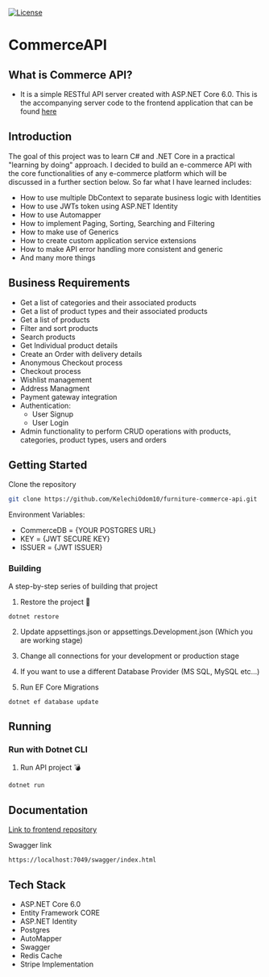 [![License](https://img.shields.io/github/license/falberthen/ecommerceddd.svg)](LICENSE)

# CommerceAPI

What is Commerce API?
---------------------
* It is a simple RESTful API server created with ASP.NET Core 6.0. This is the accompanying server code to the frontend application that can be found [here](https://github.com/KelechiOdom10/furniture-commerce-frontend)

Introduction
---------------------
The goal of this project was to learn C# and .NET Core in a practical "learning by doing" approach. I decided to build an e-commerce API with the core functionalities of any e-commerce platform which will be discussed in a further section below. So far what I have learned includes: 

-	How to use multiple DbContext to separate business logic with Identities
-	How to use JWTs token using ASP.NET Identity
-	How to use Automapper
-	How to implement Paging, Sorting, Searching and Filtering
-	How to make use of Generics
-	How to create custom application service extensions
-	How to make API error handling more consistent and generic
-	And many more things
## Business Requirements

- Get a list of categories and their associated products
- Get a list of product types and their associated products
- Get a list of products
- Filter and sort products
- Search products
- Get Individual product details
- Create an Order with delivery details
- Anonymous Checkout process
- Checkout process
- Wishlist management
- Address Managment
- Payment gateway integration
- Authentication:
  - User Signup
  - User Login
- Admin functionality to perform CRUD operations with products, categories, product types, users and orders
## Getting Started 

Clone the repository

```bash
git clone https://github.com/KelechiOdom10/furniture-commerce-api.git
```

Environment Variables:
- CommerceDB = {YOUR POSTGRES URL}
- KEY = {JWT SECURE KEY}
- ISSUER = {JWT ISSUER}

### Building

A step-by-step series of building that project

1. Restore the project :hammer:

```
dotnet restore
```

2. Update appsettings.json or appsettings.Development.json (Which you are working stage)

2. Change all connections for your development or production stage

3. If you want to use a different Database Provider (MS SQL, MySQL etc...)

4. Run EF Core Migrations

```
dotnet ef database update
```

## Running

### Run with Dotnet CLI

1. Run API project :bomb:

```
dotnet run
```
## Documentation
[Link to frontend repository](https://github.com/KelechiOdom10/furniture-commerce-frontend)

Swagger link

```
https://localhost:7049/swagger/index.html
```

## Tech Stack

- ASP.NET Core 6.0
- Entity Framework CORE
- ASP.NET Identity
- Postgres
- AutoMapper
- Swagger
- Redis Cache
- Stripe Implementation
